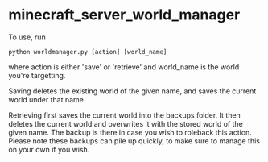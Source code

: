 # minecraft_server_world_manager
To use, run 
```
python worldmanager.py [action] [world_name]
```
where action is either 'save' or 'retrieve' and world_name is the world you're targetting.

Saving deletes the existing world of the given name, and saves the current world under that name.

Retrieving first saves the current world into the backups folder. It then deletes the current world and overwrites it with the stored world of the given name. The backup is there in case you wish to roleback this action. Please note these backups can pile up quickly, to make sure to manage this on your own if you wish.
